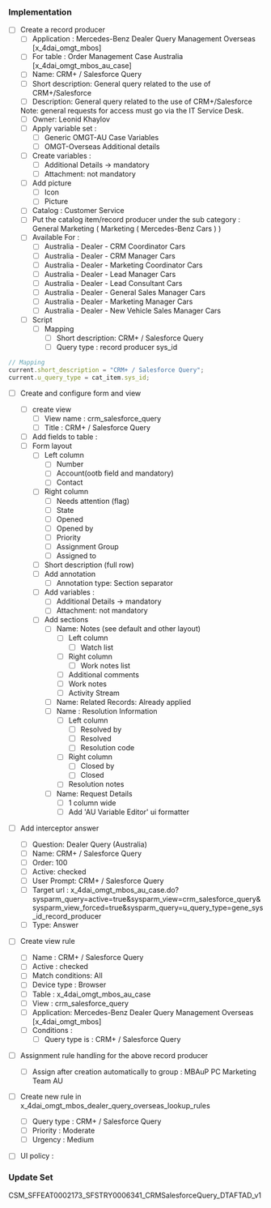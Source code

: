 ### Implementation
- [ ] Create a record producer
	- [ ] Application : Mercedes-Benz Dealer Query Management Overseas [x_4dai_omgt_mbos]
	- [ ] For table : Order Management Case Australia [x_4dai_omgt_mbos_au_case] 
	- [ ] Name: CRM+ / Salesforce Query
	- [ ] Short description: General query related to the use of CRM+/Salesforce
	- [ ] Description: General query related to the use of CRM+/Salesforce

	Note: general requests for access must go via the IT Service Desk.
	- [ ] Owner: Leonid Khaylov
	- [ ] Apply variable set : 
		- [ ] Generic OMGT-AU Case Variables
		- [ ] OMGT-Overseas Additional details
	- [ ] Create variables : 
		- [ ] Additional Details -> mandatory
		- [ ] Attachment: not mandatory
	- [ ] Add picture
		- [ ] Icon
		- [ ] Picture
	- [ ] Catalog : Customer Service
	- [ ] Put the catalog item/record producer under the sub category : General Marketing ( Marketing ( Mercedes-Benz Cars ) )
	- [ ] Available For : 
		- [ ] Australia - Dealer - CRM Coordinator Cars
		- [ ] Australia - Dealer - CRM Manager Cars
		- [ ] Australia - Dealer - Marketing Coordinator Cars
		- [ ] Australia - Dealer - Lead Manager Cars
		- [ ] Australia - Dealer - Lead Consultant Cars 
		- [ ] Australia - Dealer - General Sales Manager Cars
		- [ ] Australia - Dealer - Marketing Manager Cars
		- [ ] Australia - Dealer - New Vehicle Sales Manager Cars
	- [ ] Script 
		- [ ] Mapping
			- [ ] Short description: CRM+ / Salesforce Query
			- [ ] Query type : record producer sys_id

```javascript
// Mapping
current.short_description = "CRM+ / Salesforce Query";
current.u_query_type = cat_item.sys_id;
```


- [ ] Create and configure form and view
	- [ ] create view
		- [ ] View name : crm_salesforce_query
		- [ ] Title : CRM+ / Salesforce Query
	- [ ] Add fields to table : 
	- [ ] Form layout
		- [ ] Left column
			- [ ] Number
			- [ ] Account(ootb field and mandatory)
			- [ ] Contact
		- [ ] Right column
			- [ ] Needs attention (flag)
			- [ ] State
			- [ ] Opened
			- [ ] Opened by
			- [ ] Priority
			- [ ] Assignment Group
			- [ ] Assigned to
		- [ ] Short description (full row)
		- [ ] Add annotation
			- [ ] Annotation type: Section separator
		- [ ] Add variables : 
			- [ ] Additional Details -> mandatory
			- [ ] Attachment: not mandatory
		- [ ] Add sections
			- [ ] Name: Notes (see default and other layout)
				- [ ] Left column
					- [ ] Watch list
				- [ ] Right column
					- [ ] Work notes list
				- [ ] Additional comments
				- [ ] Work notes
				- [ ] Activity Stream
			- [ ] Name: Related Records: Already applied
			- [ ] Name : Resolution Information 
				- [ ] Left column
					- [ ] Resolved by
					- [ ] Resolved
					- [ ] Resolution code
				- [ ] Right column
					- [ ] Closed by
					- [ ] Closed
				- [ ] Resolution notes
			- [ ] Name: Request Details
				- [ ] 1 column wide
				- [ ] Add 'AU Variable Editor' ui formatter
- [ ] Add interceptor answer
	- [ ] Question: Dealer Query (Australia)
	- [ ] Name: CRM+ / Salesforce Query
	- [ ] Order: 100
	- [ ] Active: checked
	- [ ] User Prompt: CRM+ / Salesforce Query
	- [ ] Target url : x_4dai_omgt_mbos_au_case.do?sysparm_query=active=true&sysparm_view=crm_salesforce_query&sysparm_view_forced=true&sysparm_query=u_query_type=gene_sys_id_record_producer
	- [ ] Type: Answer
- [ ] Create view rule
	- [ ] Name : CRM+ / Salesforce Query
	- [ ] Active : checked
	- [ ] Match conditions: All
	- [ ] Device type : Browser 
	- [ ] Table : x_4dai_omgt_mbos_au_case
	- [ ] View : crm_salesforce_query
	- [ ] Application: Mercedes-Benz Dealer Query Management Overseas [x_4dai_omgt_mbos]
	- [ ] Conditions : 
		- [ ] Query type is : CRM+ / Salesforce Query
- [ ] Assignment rule handling for the above record producer 
	- [ ] Assign after creation automatically to group : MBAuP PC Marketing Team AU
- [ ] Create new rule in x_4dai_omgt_mbos_dealer_query_overseas_lookup_rules
	- [ ] Query type : CRM+ / Salesforce Query
	- [ ] Priority : Moderate
	- [ ] Urgency : Medium
- [ ] UI policy : 



### Update Set

CSM_SFFEAT0002173_SFSTRY0006341_CRMSalesforceQuery_DTAFTAD_v1
